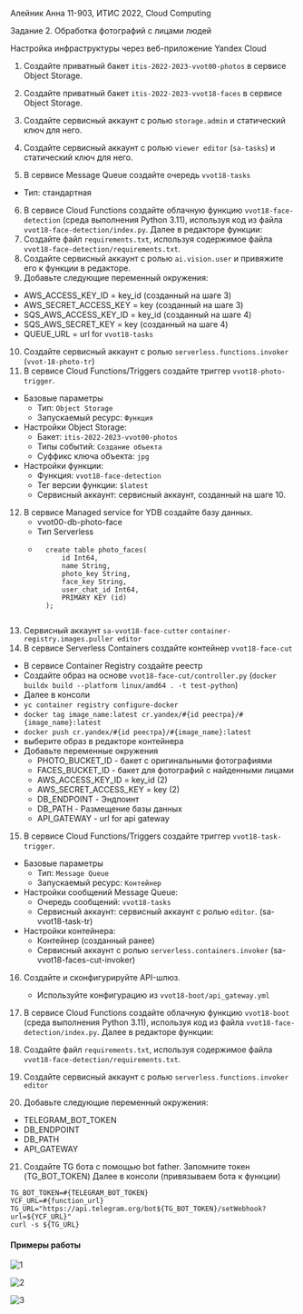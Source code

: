 Алейник Анна 11-903, ИТИС 2022, Cloud Computing

Задание 2. Обработка фотографий с лицами людей

Настройка инфраструктуры через веб-приложение Yandex Cloud

1. Создайте приватный бакет `itis-2022-2023-vvot00-photos` в сервисе Object Storage.
2. Создайте приватный бакет `itis-2022-2023-vvot18-faces` в сервисе Object Storage.
3. Создайте сервисный аккаунт с ролью `storage.admin` и статический ключ для него.
4. Создайте сервисный аккаунт с ролью `viewer editor` (`sa-tasks`) и статический ключ для него.

5. В сервисе Message Queue создайте очередь `vvot18-tasks`
- Тип: стандартная

6. В сервисе Cloud Functions создайте облачную функцию `vvot18-face-detection` (среда выполнения Python 3.11), используя код из файла `vvot18-face-detection/index.py`.
Далее в редакторе функции:
7. Создайте файл `requirements.txt`, используя содержимое файла `vvot18-face-detection/requirements.txt`.
8. Создайте сервисный аккаунт с ролью `ai.vision.user` и привяжите его к функции в редакторе.
9. Добавьте следующие переменный окружения:
- AWS_ACCESS_KEY_ID = key_id (созданный на шаге 3)
- AWS_SECRET_ACCESS_KEY = key (созданный на шаге 3)
- SQS_AWS_ACCESS_KEY_ID = key_id (созданный на шаге 4)
- SQS_AWS_SECRET_KEY = key (созданный на шаге 4)
- QUEUE_URL = url for `vvot18-tasks`


10. Создайте сервисный аккаунт с ролью `serverless.functions.invoker` (`vvot-18-photo-tr`)
11. В сервисе Cloud Functions/Triggers создайте триггер `vvot18-photo-trigger`.
- Базовые параметры
    - Тип: `Object Storage`
    - Запускаемый ресурс: `Функция`
- Настройки Object Storage:
    - Бакет: `itis-2022-2023-vvot00-photos`
    - Типы событий: `Создание объекта`
    - Суффикс ключа объекта: `jpg`
- Настройки функции:
    - Функция: `vvot18-face-detection`
    - Тег версии функции: `$latest`
    - Сервисный аккаунт: сервисный аккаунт, созданный на шаге 10.

12. В сервисе Managed service for YDB создайте базу данных.
    - vvot00-db-photo-face
    - Тип Serverless
    - ```
        create table photo_faces(
            id Int64,
            name String,
            photo_key String,
            face_key String,
            user_chat_id Int64,
            PRIMARY KEY (id)
        );
    ```

13. Сервисный аккаунт `sa-vvot18-face-cutter` `container-registry.images.puller editor`
14. В сервисе Serverless Containers создайте контейнер `vvot18-face-cut` 
  - В сервисе Container Registry создайте реестр
  - Создайте образ на основе `vvot18-face-cut/controller.py` (`docker buildx build --platform linux/amd64 . -t test-python`)
  - Далее в консоли
  - `yc container registry configure-docker`
  - `docker tag image_name:latest cr.yandex/#{id реестра}/#{image_name}:latest`
  - `docker push cr.yandex/#{id реестра}/#{image_name}:latest`
  - выберите образ в редакторе контейнера
  - Добавьте переменные окружения
    - PHOTO_BUCKET_ID - бакет с оригинальными фотографиями
    - FACES_BUCKET_ID - бакет для фотографий с найденными лицами
    - AWS_ACCESS_KEY_ID = key_id (2)
    - AWS_SECRET_ACCESS_KEY = key (2)
    - DB_ENDPOINT - Эндпоинт
    - DB_PATH - Размещение базы данных
    - API_GATEWAY - url for api gateway

15. В сервисе Cloud Functions/Triggers создайте триггер `vvot18-task-trigger`.
- Базовые параметры
    - Тип: `Message Queue`
    - Запускаемый ресурс: `Контейнер`
- Настройки сообщений Message Queue:
    - Очередь сообщений: `vvot18-tasks`
    - Сервисный аккаунт: сервисный аккаунт c ролью `editor`. (sa-vvot18-task-tr)
- Настройки контейнера:
    - Контейнер (созданный ранее)
    - Сервисный аккаунт с ролью `serverless.containers.invoker` (sa-vvot18-faces-cut-invoker)

16. Создайте и сконфигурируйте API-шлюз.
    - Используйте конфигурацию из `vvot18-boot/api_gateway.yml`

17. В сервисе Cloud Functions создайте облачную функцию `vvot18-boot` (среда выполнения Python 3.11), используя код из файла `vvot18-face-detection/index.py`.
Далее в редакторе функции:
18. Создайте файл `requirements.txt`, используя содержимое файла `vvot18-face-detection/requirements.txt`.
19. Создайте сервисный аккаунт с ролью `serverless.functions.invoker editor`
20. Добавьте следующие переменный окружения:
- TELEGRAM_BOT_TOKEN
- DB_ENDPOINT
- DB_PATH
- API_GATEWAY

21. Создайте TG бота с помощью bot father. Запомните токен (TG_BOT_TOKEN)
Далее в консоли (привязываем бота к функции)
```
TG_BOT_TOKEN=#{TELEGRAM_BOT_TOKEN}
YCF_URL=#{function_url}
TG_URL="https://api.telegram.org/bot${TG_BOT_TOKEN}/setWebhook?url=${YCF_URL}"
curl -s ${TG_URL}
```


#### Примеры работы
![1](https://github.com/AnnaAleynik/yandex-face-detection/blob/main/imgs/ex_1.png)

![2](https://github.com/AnnaAleynik/yandex-face-detection/blob/main/imgs/ex_2.png)

![3](https://github.com/AnnaAleynik/yandex-face-detection/blob/main/imgs/ex_3.png)
